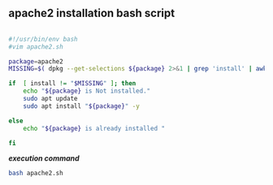 ## apache2 installation bash script

```bash

#!/usr/bin/env bash
#vim apache2.sh

package=apache2
MISSING=$( dpkg --get-selections ${package} 2>&1 | grep 'install' | awk '{ print $2 }')

if  [ install != "$MISSING" ]; then
    echo "${package} is Not installed."
    sudo apt update
    sudo apt install "${package}" -y   

else
    echo "${package} is already installed "

fi

```

**_execution command_**

```bash
bash apache2.sh
```
